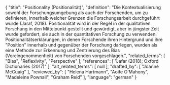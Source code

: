 {
    "title": "Positionality (Positionalität)",
    "definition": "Die Kontextualisierung sowohl der Forschungsumgebung als auch der Forschenden, um zu definieren, innerhalb welcher Grenzen die Forschungsarbeit durchgeführt wurde (Jaraf, 2018). Positionalität wird in der Regel in der qualitativen Forschung in den Mittelpunkt gestellt und gewürdigt, aber in jüngster Zeit wurde gefordert, sie auch in der quantitativen Forschung zu verwenden. Positionalitätserklärungen, in denen Forschende ihren Hintergrund und ihre \"Position\" innerhalb und gegenüber der Forschung darlegen, wurden als eine Methode zur Erkennung und Zentrierung des Bias (Voreingenommenheit) von Forschenden vorgeschlagen.",
    "related_terms": [
        "Bias",
        "Reflexivity",
        "Perspective"
    ],
    "references": [
        "Jafar (2018); Oxford Dictionaries (2017)"
    ],
    "alt_related_terms": [
        null
    ],
    "drafted_by": [
        "Joanne McCuaig"
    ],
    "reviewed_by": [
        "Helena Hartmann",
        "Aoife O’Mahony",
        "Madeleine Pownall",
        "Graham Reid"
    ],
    "language": "german"
}